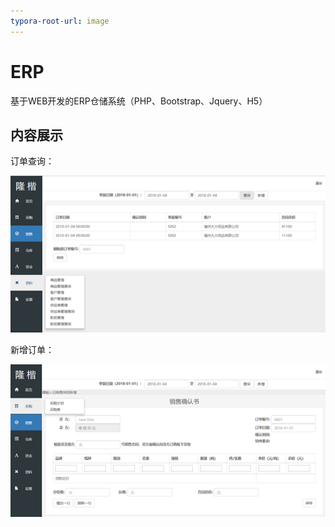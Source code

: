 ```yaml
---
typora-root-url: image
---
```


# ERP
基于WEB开发的ERP仓储系统（PHP、Bootstrap、Jquery、H5）





## 内容展示

订单查询：

![1](jpg/1.png)

新增订单：

![2](jpg/2.png)
